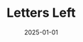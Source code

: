 ---
layout: track
title: Letters Left
permalink: /tracks/letters-left/
description: "A StudioRich lo-fi track."
image: /assets/covers/letters-left.webp
date: 2025-01-01
duration: "172.99"
album: "Stranger Vibes"
mood: [Chill]
genre: [lo-fi, indie, bedroom pop]
---